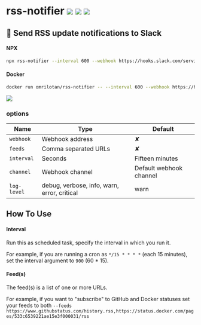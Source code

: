 # rss-notifier [![](https://img.shields.io/github/workflow/status/omrilotan/rss-notifier/publish?style=flat-square)](https://github.com/omrilotan/rss-notifier/actions?query=workflow%3Apublish) [![](https://img.shields.io/docker/build/omrilotan/rss-notifier?style=flat-square)](https://hub.docker.com/repository/docker/omrilotan/rss-notifier) [![](https://img.shields.io/npm/v/rss-notifier?style=flat-square)](https://www.npmjs.com/package/rss-notifier)

## 💬 Send RSS update notifications to Slack

#### NPX
```bash
npx rss-notifier --interval 600 --webhook https://hooks.slack.com/services/XXXXXXXXX/XXXXXXXXX/XXXXXXXXXXXXXXXXXXXXXXXX --channel "#notifications-channel" --feeds https://www.githubstatus.com/history.rss,https://status.docker.com/pages/533c6539221ae15e3f000031/rss --log-level debug
```

#### Docker
```bash
docker run omrilotan/rss-notifier -- --interval 600 --webhook https://hooks.slack.com/services/XXXXXXXXX/XXXXXXXXX/XXXXXXXXXXXXXXXXXXXXXXXX --channel "#notifications-channel" --feeds https://www.githubstatus.com/history.rss,https://status.docker.com/pages/533c6539221ae15e3f000031/rss --log-level debug
```

![](https://user-images.githubusercontent.com/516342/103227871-1d176200-4938-11eb-9b10-788bd25f9c70.png)

### options

| Name | Type | Default
| - | - | -
| `webhook` | Webhook address | ✘
| `feeds` | Comma separated URLs | ✘
| `interval` | Seconds | Fifteen minutes
| `channel` | Webhook channel | Default webhook channel
| `log-level` | debug, verbose, info, warn, error, critical | warn

## How To Use

#### Interval
Run this as scheduled task, specify the interval in which you run it.

For example, if you are running a cron as `*/15 * * * *` (each 15 minutes), set the interval argument to `900` (60 * 15).

#### Feed(s)
The feed(s) is a list of one or more URLs.

For example, if you want to "subscribe" to GitHub and Docker statuses set your feeds to both `--feeds https://www.githubstatus.com/history.rss,https://status.docker.com/pages/533c6539221ae15e3f000031/rss`
